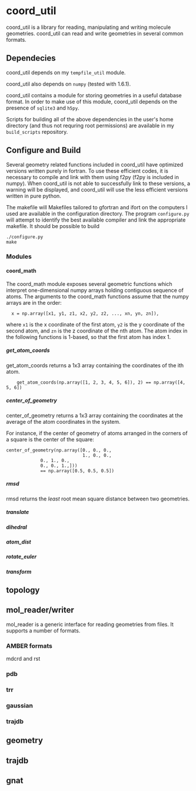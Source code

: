 
# coord_util

coord_util is a library for reading, manipulating and writing molecule
geometries. coord_util can read and write geometries in several common
formats.  

## Dependecies

coord_util depends on my `tempfile_util` module.

coord_util also depends on `numpy` (tested with 1.6.1).  

coord_util contains a module for storing geometries in a useful
database format.  In order to make use of this module, coord_util
depends on the presence of `sqlite3` and `h5py`.

Scripts for building all of the above dependencies in the user's home
directory (and thus not requring root permissions) are available in my
`build_scripts` repository.

## Configure and Build

Several geometry related functions included in coord_util have
optimized versions written purely in fortran.  To use these efficient
codes, it is necessary to compile and link with them using f2py (f2py
is included in numpy).  When coord_util is not able to successfully
link to these versions, a warning will be displayed, and coord_util
will use the less efficient versions written in pure python.

The makefile will 
Makefiles tailored to gfortran and ifort on the computers I used are
available in the configuration directory.  The program `configure.py`
will attempt to identify the best available compiler and link the
appropriate makefile.  It should be possible to build 

	./configure.py
	make



### Modules

#### coord_math

The coord_math module exposes several geometric functions which
interpret one-dimensional numpy arrays holding contiguous sequence of
atoms.  The arguments to the coord_math functions assume that the
numpy arrays are in the order:

      x = np.array([x1, y1, z1, x2, y2, z2, ..., xn, yn, zn]),

where `x1` is the x coordinate of the first atom, `y2` is the y
coordinate of the second atom, and `zn` is the z coordinate of the nth
atom.  The atom index in the following functions is 1-based, so that
the first atom has index 1.

##### get_atom_coords
get_atom_coords returns a 1x3 array containing the coordinates of the ith atom.

		get_atom_coords(np.array([1, 2, 3, 4, 5, 6]), 2) == np.array([4, 5, 6])

##### center_of_geometry

center_of_geometry returns a 1x3 array containing the coordinates at
the average of the atom coordinates in the system. 

 For instance, if the center of geometry of atoms arranged in the
corners of a square is the center of the square:

    center_of_geometry(np.array([0., 0., 0., 
                                 1., 0., 0.,
				 0., 1., 0.,
				 0., 0., 1.,]))
				 == np.array([0.5, 0.5, 0.5])

##### rmsd

rmsd returns the *least* root mean square distance between two
geometries.


##### translate
##### dihedral

##### atom_dist
##### rotate_euler
##### transform



## topology

## mol_reader/writer

mol_reader is a generic interface for reading geometries from files.  It supports a number of formats.  

### AMBER formats

mdcrd and rst

### pdb

### trr

### gaussian

### trajdb

## geometry



## trajdb

## gnat